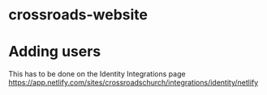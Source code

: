 # crossroads-website


# Adding users 

This has to be done on the Identity Integrations page
https://app.netlify.com/sites/crossroadschurch/integrations/identity/netlify
